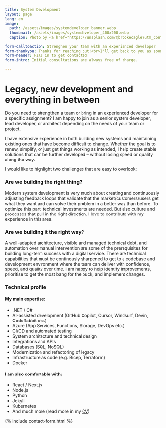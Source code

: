 ```yaml
---
title: System Development
layout: page
lang: en
image: 
  path: /assets/images/systemdeveloper_banner.webp
  thumbnail: /assets/images/systemdeveloper_400x200.webp
  caption: Photo by <a href="https://unsplash.com/@brookecagle?utm_content=creditCopyText&utm_medium=referral&utm_source=unsplash">Brooke Cagle</a> on <a href="https://unsplash.com/photos/a-group-of-friends-at-a-coffee-shop--uHVRvDr7pg?utm_content=creditCopyText&utm_medium=referral&utm_source=unsplash">Unsplash</a>

form-calltoaction: Strenghen your team with an experienced developer
form-thankyou: Thanks for reaching out!<br>I'll get back to you as soon as possible
form-header: Fill in to get contacted
form-intro: Initial consultations are always free of charge.

---
```


# Legacy, new development and everything in between

Do you need to strengthen a team or bring in an experienced developer for a specific assignment? I am happy to join as a senior system developer, lead developer, or architect depending on the needs of your team or project.

I have extensive experience in both building new systems and maintaining existing ones that have become difficult to change. Whether the goal is to renew, simplify, or just get things working as intended, I help create stable solutions that can be further developed – without losing speed or quality along the way.

I would like to highlight two challenges that are easy to overlook:

### Are we building the right thing?
Modern system development is very much about creating and continuously adjusting feedback loops that validate that the market/customers/users get what they want and can solve their problem in a better way than before. To optimize this part, technical investments are needed. But also culture and processes that pull in the right direction. I love to contribute with my experience in this area.

### Are we building it the right way?
A well-adapted architecture, visible and managed technical debt, and automation over manual intervention are some of the prerequisites for building long-term success with a digital service. There are technical capabilities that must be continously sharpened to get to a codebase and development environment where the team can deliver with confidence, speed, and quality over time. I am happy to help identify improvements, prioritise to get the most bang for the buck, and implement changes.


### Technical profile

#### My main expertise:
* .NET / C#
* AI-assisted development (GitHub Copilot, Cursor, Windsurf, Devin, CodeRabbit etc.)
* Azure (App Services, Functions, Storage, DevOps etc.)
* CI/CD and automated testing
* System architecture and technical design
* Integrations and APIs
* Databases (SQL, NoSQL)
* Modernization and refactoring of legacy
* Infrastructure as code (e.g. Bicep, Terraform)
* Docker

#### I am also comfortable with:
* React / Next.js
* Node.js
* Python
* Jekyll
* Kubernetes
* And much more (read more in my [CV](/assets/docs/Andreas_Folkesson_CV_en_250723.pdf))

{% include contact-form.html %}